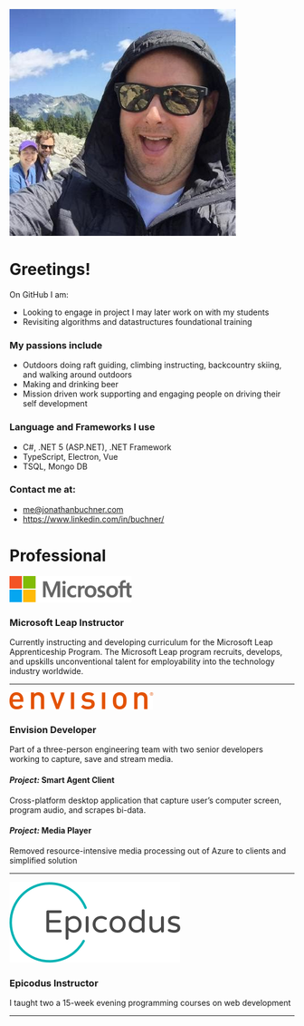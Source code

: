 
<!-- **JonathanBuchner/JonathanBuchner** is a ✨ _special_ ✨ repository because its `README.md` (this file) appears on your GitHub profile. -->




![Me](./img/jonathanbuchner.jfif)

# Greetings!
On GitHub I am:
- Looking to engage in project I may later work on with my students
- Revisiting algorithms and datastructures foundational training 

### My passions include
- Outdoors doing raft guiding, climbing instructing, backcountry skiing, and walking around outdoors
- Making and drinking beer
- Mission driven work supporting and engaging people on driving their self development

### Language and Frameworks I use
- C#, .NET 5 (ASP.NET), .NET Framework 
- TypeScript, Electron, Vue
- TSQL, Mongo DB

### Contact me at:
- me@jonathanbuchner.com
- https://www.linkedin.com/in/buchner/

# Professional

![Microsoft](./img/microsoft.png)
### Microsoft Leap Instructor

Currently instructing and developing curriculum for the Microsoft Leap Apprenticeship Program.  The Microsoft Leap program recruits, develops, and upskills unconventional talent for employability into the technology industry worldwide.

---

![Envision](./img/envision.png)
### **Envision**  Developer

Part of a three-person engineering team with two senior developers working to capture, save and stream media.

#### *Project:* Smart Agent Client
Cross-platform desktop application that capture user’s computer screen, program audio, and scrapes bi-data.


#### *Project:* Media Player
Removed resource-intensive media processing out of Azure to clients and simplified solution 

---

![Epicodus](./img/epicodus.png)
### **Epicodus** Instructor

I taught two a 15-week evening programming courses on web development

---

